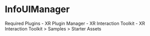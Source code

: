 # InfoUIManager


Required Plugins
    - XR Plugin Manager
    - XR Interaction Toolkit
    - XR Interaction Toolkit > Samples > Starter Assets 